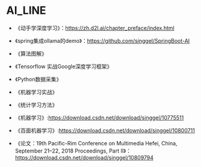 # AI_LINE

* 《动手学深度学习》：https://zh.d2l.ai/chapter_preface/index.html

* 《spring集成ollama的demo》：https://github.com/singgel/SpringBoot-AI

* 《算法图解》

* 《Tensorflow 实战Google深度学习框架》

* 《Python数据采集》

* 《机器学习实战》

* 《统计学习方法》

* 《机器学习》:https://download.csdn.net/download/singgel/10775511

* 《百面机器学习》:https://download.csdn.net/download/singgel/10800711

* 《论文：19th Pacific-Rim Conference on Multimedia Hefei, China, September 21–22, 2018 Proceedings, Part II》：https://download.csdn.net/download/singgel/10809794
